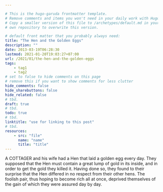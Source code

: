 ```yaml
---

# This is the hugo-garuda frontmatter template.
# Remove comments and items you won't need in your daily work with Hugo.
# Copy a smaller version of this file to /archetypes/default.md in your
# own repository to overwrite this version.

# default front matter that you probably always need:
title: "The Hen and the Golden Eggs"
description: ""
date: 2013-03-19T06:28:30
lastmod: 2021-01-20T19:03:27+07:00
url: /2021/01/the-hen-and-the-golden-eggs
tags:
    - tag1
    - tag2
# set to false to hide comments on this page
# remove this if you want to show comments for less clutter
hide_comments: false
hide_sharebuttons: false
hide_related: false
# tbd.
draft: true
# tbd.
todo: true
# tbd.
linktitle: "use for linking to this post"
# tbd.
resources:
    - src: "file"
      name: "name"
      title: "title"
---
```

A COTTAGER and his wife had a Hen that laid a golden egg every day. They supposed that the Hen must contain a great lump of gold in its inside, and in order to get the gold they killed it. Having done so, they found to their surprise that the Hen differed in no respect from their other hens. The foolish pair, thus hoping to become rich all at once, deprived themselves of the gain of which they were assured day by day.
